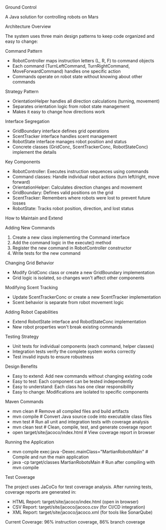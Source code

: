 Ground Control

A Java solution for controlling robots on Mars

Architecture Overview

The system uses three main design patterns to keep code organized and easy to change:

Command Pattern
- RobotController maps instruction letters (L, R, F) to command objects
- Each command (TurnLeftCommand, TurnRightCommand, MoveForwardCommand) handles one specific action
- Commands operate on robot state without knowing about other commands

Strategy Pattern  
- OrientationHelper handles all direction calculations (turning, movement)
- Separates orientation logic from robot state management
- Makes it easy to change how directions work

Interface Segregation
- GridBoundary interface defines grid operations
- ScentTracker interface handles scent management  
- RobotState interface manages robot position and status
- Concrete classes (GridConc, ScentTrackerConc, RobotStateConc) implement the details

Key Components

- RobotController: Executes instruction sequences using commands
- Command classes: Handle individual robot actions (turn left/right, move forward)
- OrientationHelper: Calculates direction changes and movement
- GridBoundary: Defines valid positions on the grid
- ScentTracker: Remembers where robots were lost to prevent future losses
- RobotState: Tracks robot position, direction, and lost status

How to Maintain and Extend

Adding New Commands
1. Create a new class implementing the Command interface
2. Add the command logic in the execute() method
3. Register the new command in RobotController constructor
4. Write tests for the new command

Changing Grid Behavior
- Modify GridConc class or create a new GridBoundary implementation
- Grid logic is isolated, so changes won't affect other components

Modifying Scent Tracking
- Update ScentTrackerConc or create a new ScentTracker implementation
- Scent behavior is separate from robot movement logic

Adding Robot Capabilities
- Extend RobotState interface and RobotStateConc implementation
- New robot properties won't break existing commands

Testing Strategy
- Unit tests for individual components (each command, helper classes)
- Integration tests verify the complete system works correctly
- Test invalid inputs to ensure robustness

Design Benefits

- Easy to extend: Add new commands without changing existing code
- Easy to test: Each component can be tested independently  
- Easy to understand: Each class has one clear responsibility
- Easy to change: Modifications are isolated to specific components

Maven Commands

- mvn clean     # Remove all compiled files and build artifacts
- mvn compile   # Convert Java source code into executable class files
- mvn test      # Run all unit and integration tests with coverage analysis
- mvn clean test # Clean, compile, test, and generate coverage report
- open target/site/jacoco/index.html  # View coverage report in browser

Running the Application

- mvn compile exec:java -Dexec.mainClass="MartianRobotsMain"  # Compile and run the main application
- java -cp target/classes MartianRobotsMain  # Run after compiling with mvn compile

Test Coverage

The project uses JaCoCo for test coverage analysis. After running tests, coverage reports are generated in:
- HTML Report: target/site/jacoco/index.html (open in browser)
- CSV Report: target/site/jacoco/jacoco.csv (for CI/CD integration)
- XML Report: target/site/jacoco/jacoco.xml (for tools like SonarQube)

Current Coverage: 96% instruction coverage, 86% branch coverage
